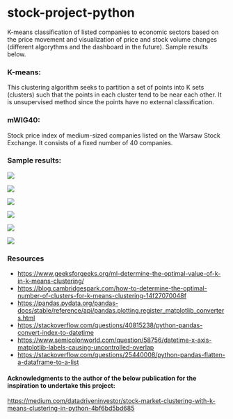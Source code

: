 # stock-project-python
K-means classification of listed companies to economic sectors based on the price movement and visualization of price and stock volume changes (different algorythms and the dashboard in the future). Sample results below.

### K-means:
This clustering algorithm seeks to partition a set of points into K sets (clusters) such that the points in each cluster tend to be near each other.
It is unsupervised method since the points have no external classification.

### mWIG40:
Stock price index of medium-sized companies listed on the Warsaw Stock Exchange.
It consists of a fixed number of 40 companies.

### Sample results:

![](https://github.com/ozieblo-repository/stock-project-python/blob/master/screenshots/Screenshot%202020-04-28%20at%2021.08.34.png)

![](https://github.com/ozieblo-repository/stock-project-python/blob/master/screenshots/Screenshot%202020-04-28%20at%2021.11.24.png)

![](https://github.com/ozieblo-repository/stock-project-python/blob/master/screenshots/Screenshot%202020-04-28%20at%2021.12.08.png)

![](https://github.com/ozieblo-repository/stock-project-python/blob/master/screenshots/Screenshot%202020-04-28%20at%2021.12.31.png)

![](https://github.com/ozieblo-repository/stock-project-python/blob/master/screenshots/Screenshot%202020-04-28%20at%2021.13.14.png)

![](https://github.com/ozieblo-repository/stock-project-python/blob/master/screenshots/Screenshot%202020-04-28%20at%2021.14.58.png)

### Resources

- https://www.geeksforgeeks.org/ml-determine-the-optimal-value-of-k-in-k-means-clustering/
- https://blog.cambridgespark.com/how-to-determine-the-optimal-number-of-clusters-for-k-means-clustering-14f27070048f
- https://pandas.pydata.org/pandas-docs/stable/reference/api/pandas.plotting.register_matplotlib_converters.html
- https://stackoverflow.com/questions/40815238/python-pandas-convert-index-to-datetime
- https://www.semicolonworld.com/question/58756/datetime-x-axis-matplotlib-labels-causing-uncontrolled-overlap
- https://stackoverflow.com/questions/25440008/python-pandas-flatten-a-dataframe-to-a-list

#### Acknowledgments to the author of the below publication for the inspiration to undertake this project:
https://medium.com/datadriveninvestor/stock-market-clustering-with-k-means-clustering-in-python-4bf6bd5bd685
